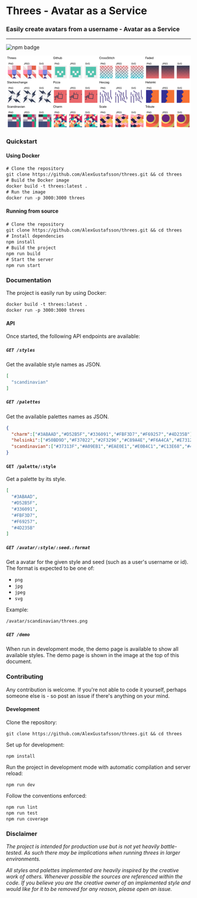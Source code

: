 # Threes - Avatar as a Service
### Easily create avatars from a username - Avatar as a Service
***
![npm badge](https://img.shields.io/npm/v/threes.svg)

<p align="center">
  <img src=".github/screenshot.png">
</p>

### Quickstart

#### Using Docker

```
# Clone the repository
git clone https://github.com/AlexGustafsson/threes.git && cd threes
# Build the Docker image
docker build -t threes:latest .
# Run the image
docker run -p 3000:3000 threes
```

#### Running from source

```
# Clone the repository
git clone https://github.com/AlexGustafsson/threes.git && cd threes
# Install dependencies
npm install
# Build the project
npm run build
# Start the server
npm run start
```

### Documentation

The project is easily run by using Docker:

```
docker build -t threes:latest .
docker run -p 3000:3000 threes
```

#### API

Once started, the following API endpoints are available:

##### `GET /styles`

Get the available style names as JSON.

```json
[
  "scandinavian"
]
```

##### `GET /palettes`

Get the available palettes names as JSON.

```json
{
  "charm":["#3ABAAD","#D52B5F","#336091","#FBF3D7","#F69257","#4D235B"],
  "helsinki":["#50BD9D","#F37022","#2F3296","#C89A4E","#F6A4CA","#E73126","#0374BD","#9FCAEC"],
  "scandinavian":["#37313F","#A09EB1","#EAE0E1","#E0B4C1","#C13E68","#404B78","#0EB285"]
}
```

#### `GET /palette/:style`

Get a palette by its style.

```json
[
  "#3ABAAD",
  "#D52B5F",
  "#336091",
  "#FBF3D7",
  "#F69257",
  "#4D235B"
]
```

##### `GET /avatar/:style/:seed.:format`

Get a avatar for the given style and seed (such as a user's username or id). The format is expected to be one of:

* `png`
* `jpg`
* `jpeg`
* `svg`

Example:

```
/avatar/scandinavian/threes.png
```

##### `GET /demo`

When run in development mode, the demo page is available to show all available styles. The demo page is shown in the image at the top of this document.

### Contributing

Any contribution is welcome. If you're not able to code it yourself, perhaps someone else is - so post an issue if there's anything on your mind.

#### Development

Clone the repository:
```
git clone https://github.com/AlexGustafsson/threes.git && cd threes
```

Set up for development:
```
npm install
```

Run the project in development mode with automatic compilation and server reload:
```
npm run dev
```

Follow the conventions enforced:
```
npm run lint
npm run test
npm run coverage
```

### Disclaimer

_The project is intended for production use but is not yet heavily battle-tested. As such there may be implications when running threes in larger environments._

_All styles and palettes implemented are heavily inspired by the creative work of others. Whenever possible the sources are referenced within the code. If you believe you are the creative owner of an implemented style and would like for it to be removed for any reason, please open an issue._
